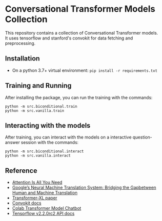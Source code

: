 # Conversational Transformer Models Collection

This repository contains a collection of Conversational Transformer models.
It uses tensorflow and stanford's convokit for data fetching and
preprocessing.


## Installation

- On a python 3.7+ virtual environment:
```pip install -r requirements.txt```


## Training and Running

After installing the package, you can run the training with the commands:

```python -m src.biconditional.train```  
```python -m src.vanilla.train```


## Interacting with the models

After training, you can interact with the models on a interactive
question-answer session with the commands:

```python -m src.biconditional.interact```  
```python -m src.vanilla.interact```


## Reference

- [Attention Is All You Need](https://arxiv.org/abs/1706.03762)
- [Google’s Neural Machine Translation System: Bridging the Gapbetween Human and Machine Translation](https://arxiv.org/abs/1609.08144)
- [Transformer-XL paper](https://arxiv.org/pdf/1901.02860.pdf)
- [Convokit docs](https://convokit.cornell.edu/)
- [Colab Transformer Model Chatbot](https://colab.research.google.com/github/tensorflow/examples/blob/master/community/en/transformer_chatbot.ipynb#scrollTo=rHMPkA2eQrpT)
- [Tensorflow v2.2.0rc2 API docs](https://www.tensorflow.org/versions/r2.2/api_docs/python/tf)
